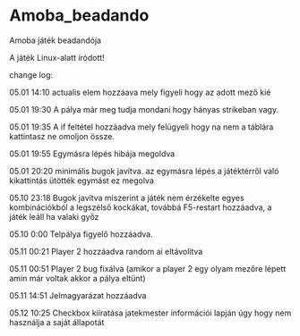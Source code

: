 # Amoba_beadando
Amoba játék beadandója 

A játék Linux-alatt íródott!

change log:

05.01 14:10 actualis elem hozzáava mely figyeli hogy az adott mező kié

05.01 19:30 A pálya már meg tudja mondani hogy hányas strikeban vagy.

05.01 19:35 A if feltétel hozzáadva mely felügyeli hogy na nem a táblára kattintasz ne omoljon össze. 

05.01 19:55 Egymásra lépés hibája megoldva

05.01 20:20 minimális bugok javítva. az egymásra lépés a játéktérről való kikattintás ütötték egymást ez megolva

05.10 23:18 Bugok javítva miszerint a játék nem érzékelte egyes kombinációkból a legszélső kockákat, továbbá F5-restart hozzáadva, a játék leáll ha valaki győz

05.10 0:00 Telpálya figyelő hozzáadva.

05.11 00:21 Player 2 hozzáadva random ai eltávolítva

05.11 00:51 Player 2 bug fixálva (amikor a player 2 egy olyam mezőre lépett amin már voltak akkor a pálya eltünt)

05.11 14:51 Jelmagyarázat hozzáadva

05.12 10:25 Checkbox kiíratása jatekmester információi lapján úgy hogy nem használja a saját állapotát


 